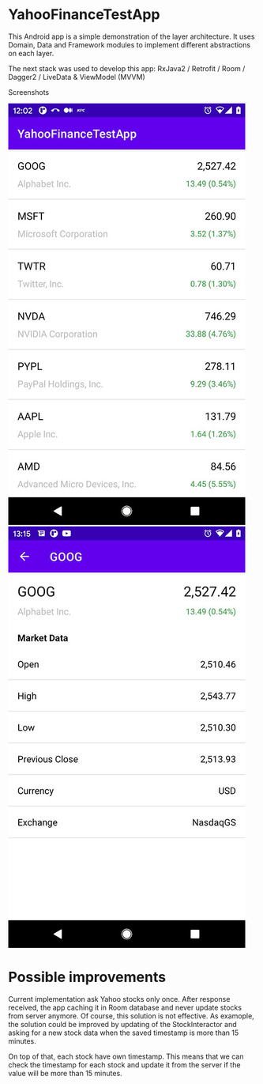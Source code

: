 # YahooFinanceTestApp

This Android app is a simple demonstration of the layer architecture. It uses Domain, Data and Framework modules to implement different abstractions on each layer.

The next stack was used to develop this app: RxJava2 / Retrofit / Room / Dagger2 / LiveData & ViewModel (MVVM)

Screenshots

![alt text](docs/image1.jpg) ![alt text](docs/image2.jpg)

# Possible improvements

Current implementation ask Yahoo stocks only once. After response received, the app caching it in Room database and never update stocks from server anymore.
Of course, this solution is not effective. As examople, the solution could be improved by updating of the StockInteractor and asking for a new stock data when the saved timestamp is more than 15 minutes. 

On top of that, each stock have own timestamp. This means that we can check the timestamp for each stock and update it from the server if the value will be more than 15 minutes.
